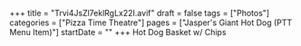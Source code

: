 +++
title = "Trvi4JsZl7eklRgLx22I.avif"
draft = false
tags = ["Photos"]
categories = ["Pizza Time Theatre"]
pages = ["Jasper's Giant Hot Dog (PTT Menu Item)"]
startDate = ""
+++
Hot Dog Basket w/ Chips

